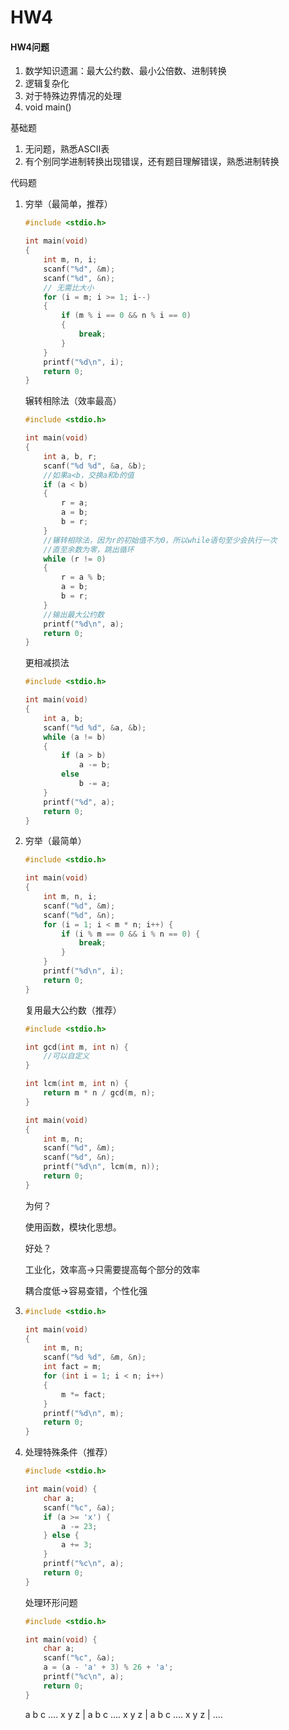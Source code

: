 # HW4

#### HW4问题

1. 数学知识遗漏：最大公约数、最小公倍数、进制转换
2. 逻辑复杂化
3. 对于特殊边界情况的处理
4. void main()

基础题

1. 无问题，熟悉ASCII表
2. 有个别同学进制转换出现错误，还有题目理解错误，熟悉进制转换

代码题

1. 穷举（最简单，推荐）

   ```c
   #include <stdio.h>
   
   int main(void)
   {
       int m, n, i;
       scanf("%d", &m);
       scanf("%d", &n);
       // 无需比大小
       for (i = m; i >= 1; i--)
       {
           if (m % i == 0 && n % i == 0)
           {
               break;
           }
       }
       printf("%d\n", i);
       return 0;
   }
   ```

   辗转相除法（效率最高）

   ```c
   #include <stdio.h>
   
   int main(void)
   {
       int a, b, r;
       scanf("%d %d", &a, &b);
       //如果a<b，交换a和b的值
       if (a < b)
       {
           r = a;
           a = b;
           b = r;
       }
       //辗转相除法，因为r的初始值不为0，所以while语句至少会执行一次
       //直至余数为零，跳出循环
       while (r != 0)
       {
           r = a % b;
           a = b;
           b = r;
       }
       //输出最大公约数
       printf("%d\n", a);
       return 0;
   }
   ```

   更相减损法

   ```c
   #include <stdio.h>
   
   int main(void)
   {
       int a, b;
       scanf("%d %d", &a, &b);
       while (a != b)
       {
           if (a > b)
               a -= b;
           else
               b -= a;
       }
       printf("%d", a);
       return 0;
   }
   ```

2. 穷举（最简单）

   ```c
   #include <stdio.h>
   
   int main(void)
   {
       int m, n, i;
       scanf("%d", &m);
       scanf("%d", &n);
       for (i = 1; i < m * n; i++) {
           if (i % m == 0 && i % n == 0) {
               break;
           }
       }
       printf("%d\n", i);
       return 0;
   }
   ```

   复用最大公约数（推荐）

   ```c
   #include <stdio.h>
   
   int gcd(int m, int n) {
       //可以自定义
   }
   
   int lcm(int m, int n) {
       return m * n / gcd(m, n);
   }
   
   int main(void)
   {
       int m, n;
       scanf("%d", &m);
       scanf("%d", &n);
       printf("%d\n", lcm(m, n));
       return 0;
   }
   ```

   为何？

   使用函数，模块化思想。

   好处？

   工业化，效率高->只需要提高每个部分的效率

   耦合度低->容易查错，个性化强

3. ```c
   #include <stdio.h>
   
   int main(void)
   {
       int m, n;
       scanf("%d %d", &m, &n);
       int fact = m;
       for (int i = 1; i < n; i++)
       {
           m *= fact;
       }
       printf("%d\n", m);
       return 0;
   }
   ```

4. 处理特殊条件（推荐）

   ```c
   #include <stdio.h>
   
   int main(void) {
       char a;
       scanf("%c", &a);
       if (a >= 'x') {
           a -= 23;
       } else {
           a += 3;
       }
       printf("%c\n", a);
       return 0;
   }
   ```

   处理环形问题

   ```c
   #include <stdio.h>
   
   int main(void) {
       char a;
       scanf("%c", &a);
       a = (a - 'a' + 3) % 26 + 'a';
       printf("%c\n", a);
       return 0;
   }
   ```

   a b c .... x y z | a b c .... x y z | a b c .... x y z | ....

